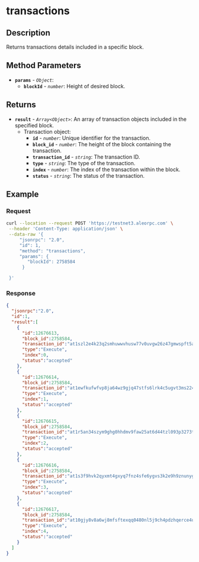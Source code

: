 # transactions

## Description

Returns transactions details included in a specific block.

## Method Parameters

- **`params`** - *`Object`*:
  - **`blockId`** - *`number`*: Height of desired block.

## Returns

- **`result`** - *`Array<Object>`*: An array of transaction objects included in the specified block.
  - Transaction object:
    - **`id`** - *`number`*: Unique identifier for the transaction.
    - **`block_id`** - *`number`*: The height of the block containing the transaction.
    - **`transaction_id`** - *`string`*: The transaction ID.
    - **`type`** - *`string`*: The type of the transaction.
    - **`index`** - *`number`*: The index of the transaction within the block.
    - **`status`** - *`string`*: The status of the transaction.

## Example

### Request

```bash
curl --location --request POST 'https://testnet3.aleorpc.com' \
 --header 'Content-Type: application/json' \
 --data-raw '{
     "jsonrpc": "2.0",
     "id": 1,
     "method": "transactions",
     "params": {
        "blockId": 2758584
      }

 }'
```

### Response

```json
{
  "jsonrpc":"2.0",
  "id":1,
  "result":[
    {
      "id":12676613,
      "block_id":2758584,
      "transaction_id":"at1szl2e4k23q2smhuwwvhusw77v0uvgw26z47gmwspft5auedxqv9su2vxxa",
      "type":"Execute",
      "index":0,
      "status":"accepted"
    },
    {
      "id":12676614,
      "block_id":2758584,
      "transaction_id":"at1ewfkufwfvp8ja64wz9gjq47stfs6lrk4c5ugvt3ms224qdw4hv8sm8synv",
      "type":"Execute",
      "index":1,
      "status":"accepted"
    },
    {
      "id":12676615,
      "block_id":2758584,
      "transaction_id":"at1r5an34szym9ghg0hhdmv9faw25at6d44tzl093p3273tkg9rls8sc0mmrz",
      "type":"Execute",
      "index":2,
      "status":"accepted"
    },
    {
      "id":12676616,
      "block_id":2758584,
      "transaction_id":"at1s3f9hvk2qyxmt4gxyq7fnz4sfe6ygvs3k2e9h9znunygyzs2uqrspph9x5",
      "type":"Execute",
      "index":3,
      "status":"accepted"
    },
    {
      "id":12676617,
      "block_id":2758584,
      "transaction_id":"at10gjy8v8a6wj8mfsftexqq0480nl5j9ch4pdzhqerce4u9y9dqgpsfsz4ge",
      "type":"Execute",
      "index":4,
      "status":"accepted"
    }
  ]
}
```
